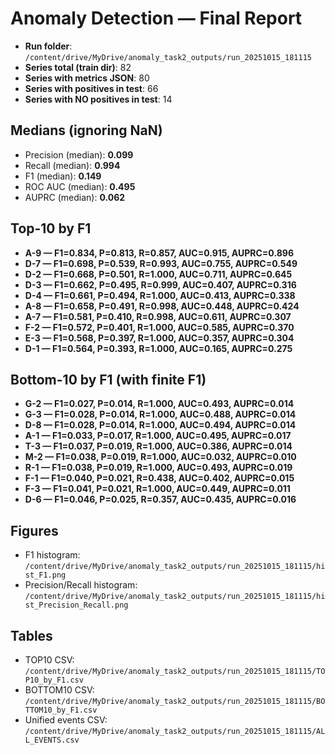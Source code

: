 # Anomaly Detection — Final Report

- **Run folder**: `/content/drive/MyDrive/anomaly_task2_outputs/run_20251015_181115`
- **Series total (train dir)**: 82
- **Series with metrics JSON**: 80
- **Series with positives in test**: 66
- **Series with NO positives in test**: 14

## Medians (ignoring NaN)
- Precision (median): **0.099**
- Recall (median): **0.994**
- F1 (median): **0.149**
- ROC AUC (median): **0.495**
- AUPRC (median): **0.062**

## Top-10 by F1
- **A-9 — F1=0.834, P=0.813, R=0.857, AUC=0.915, AUPRC=0.896**
- **D-7 — F1=0.698, P=0.539, R=0.993, AUC=0.755, AUPRC=0.549**
- **D-2 — F1=0.668, P=0.501, R=1.000, AUC=0.711, AUPRC=0.645**
- **D-3 — F1=0.662, P=0.495, R=0.999, AUC=0.407, AUPRC=0.316**
- **D-4 — F1=0.661, P=0.494, R=1.000, AUC=0.413, AUPRC=0.338**
- **A-8 — F1=0.658, P=0.491, R=0.998, AUC=0.448, AUPRC=0.424**
- **A-7 — F1=0.581, P=0.410, R=0.998, AUC=0.611, AUPRC=0.307**
- **F-2 — F1=0.572, P=0.401, R=1.000, AUC=0.585, AUPRC=0.370**
- **E-3 — F1=0.568, P=0.397, R=1.000, AUC=0.357, AUPRC=0.304**
- **D-1 — F1=0.564, P=0.393, R=1.000, AUC=0.165, AUPRC=0.275**

## Bottom-10 by F1 (with finite F1)
- **G-2 — F1=0.027, P=0.014, R=1.000, AUC=0.493, AUPRC=0.014**
- **G-3 — F1=0.028, P=0.014, R=1.000, AUC=0.488, AUPRC=0.014**
- **D-8 — F1=0.028, P=0.014, R=1.000, AUC=0.494, AUPRC=0.014**
- **A-1 — F1=0.033, P=0.017, R=1.000, AUC=0.495, AUPRC=0.017**
- **T-3 — F1=0.037, P=0.019, R=1.000, AUC=0.386, AUPRC=0.014**
- **M-2 — F1=0.038, P=0.019, R=1.000, AUC=0.032, AUPRC=0.010**
- **R-1 — F1=0.038, P=0.019, R=1.000, AUC=0.493, AUPRC=0.019**
- **F-1 — F1=0.040, P=0.021, R=0.438, AUC=0.402, AUPRC=0.015**
- **F-3 — F1=0.041, P=0.021, R=1.000, AUC=0.449, AUPRC=0.011**
- **D-6 — F1=0.046, P=0.025, R=0.357, AUC=0.435, AUPRC=0.016**

## Figures
- F1 histogram: `/content/drive/MyDrive/anomaly_task2_outputs/run_20251015_181115/hist_F1.png`
- Precision/Recall histogram: `/content/drive/MyDrive/anomaly_task2_outputs/run_20251015_181115/hist_Precision_Recall.png`

## Tables
- TOP10 CSV: `/content/drive/MyDrive/anomaly_task2_outputs/run_20251015_181115/TOP10_by_F1.csv`
- BOTTOM10 CSV: `/content/drive/MyDrive/anomaly_task2_outputs/run_20251015_181115/BOTTOM10_by_F1.csv`
- Unified events CSV: `/content/drive/MyDrive/anomaly_task2_outputs/run_20251015_181115/ALL_EVENTS.csv`